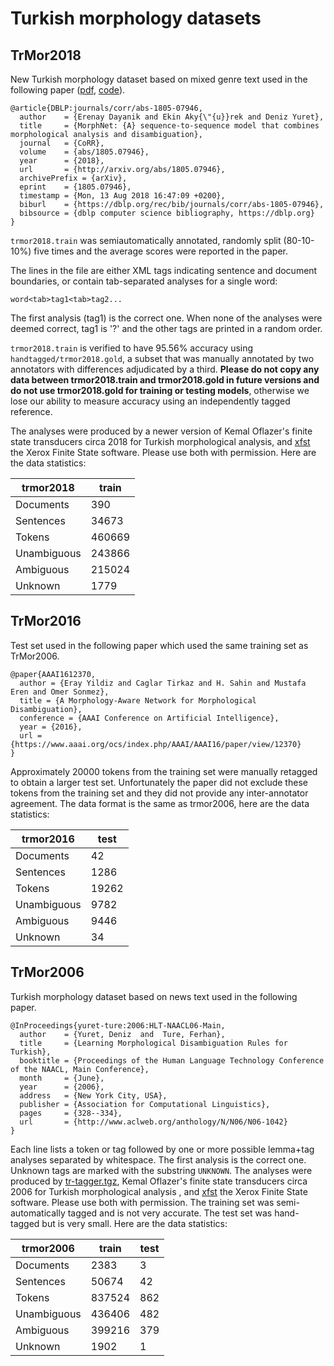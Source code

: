 # Turkish morphology datasets

## TrMor2018

New Turkish morphology dataset based on mixed genre text used in the following paper ([pdf](http://arxiv.org/abs/1805.07946), [code](https://github.com/ai-ku/Morse.jl)).

```
@article{DBLP:journals/corr/abs-1805-07946,
  author    = {Erenay Dayanik and Ekin Aky{\"{u}}rek and Deniz Yuret},
  title     = {MorphNet: {A} sequence-to-sequence model that combines morphological analysis and disambiguation},
  journal   = {CoRR},
  volume    = {abs/1805.07946},
  year      = {2018},
  url       = {http://arxiv.org/abs/1805.07946},
  archivePrefix = {arXiv},
  eprint    = {1805.07946},
  timestamp = {Mon, 13 Aug 2018 16:47:09 +0200},
  biburl    = {https://dblp.org/rec/bib/journals/corr/abs-1805-07946},
  bibsource = {dblp computer science bibliography, https://dblp.org}
}
```

`trmor2018.train` was semiautomatically annotated, randomly split (80-10-10%) five times and
the average scores were reported in the paper. 

The lines in the file are either XML tags indicating sentence and document boundaries, or
contain tab-separated analyses for a single word:

```
word<tab>tag1<tab>tag2...
```

The first analysis (tag1) is the correct one. When none of the analyses were deemed correct,
tag1 is '?' and the other tags are printed in a random order.

`trmor2018.train` is verified to have 95.56% accuracy using `handtagged/trmor2018.gold`, a
subset that was manually annotated by two annotators with differences adjudicated by a
third. **Please do not copy any data between trmor2018.train and trmor2018.gold in future
versions and do not use trmor2018.gold for training or testing models**, otherwise we lose
our ability to measure accuracy using an independently tagged reference.

The analyses were produced by a newer version of Kemal Oflazer's finite state transducers
circa 2018 for Turkish morphological analysis, and [xfst](http://www.fsmbook.com) the Xerox
Finite State software. Please use both with permission.  Here are the data statistics:

|trmor2018	|train	|
|-----------|-------|
|Documents	|390	|
|Sentences	|34673	|
|Tokens 	|460669	|
|Unambiguous|243866	|
|Ambiguous	|215024	|
|Unknown	|1779	|


## TrMor2016

Test set used in the following paper which used the same training set as TrMor2006.
```
@paper{AAAI1612370,
  author = {Eray Yildiz and Caglar Tirkaz and H. Sahin and Mustafa Eren and Omer Sonmez},
  title = {A Morphology-Aware Network for Morphological Disambiguation},
  conference = {AAAI Conference on Artificial Intelligence},
  year = {2016},
  url = {https://www.aaai.org/ocs/index.php/AAAI/AAAI16/paper/view/12370}
}
```

Approximately 20000 tokens from the training set were manually retagged to obtain a larger
test set. Unfortunately the paper did not exclude these tokens from the training set and
they did not provide any inter-annotator agreement. The data format is the same as
trmor2006, here are the data statistics:

|trmor2016	|test  |
|-----------|------|
|Documents	|42	   |
|Sentences	|1286  |
|Tokens 	|19262 |
|Unambiguous|9782  |
|Ambiguous	|9446  |
|Unknown	|34    |

## TrMor2006

Turkish morphology dataset based on news text used in the following paper. 
```
@InProceedings{yuret-ture:2006:HLT-NAACL06-Main,
  author    = {Yuret, Deniz  and  Ture, Ferhan},
  title     = {Learning Morphological Disambiguation Rules for Turkish},
  booktitle = {Proceedings of the Human Language Technology Conference of the NAACL, Main Conference},
  month     = {June},
  year      = {2006},
  address   = {New York City, USA},
  publisher = {Association for Computational Linguistics},
  pages     = {328--334},
  url       = {http://www.aclweb.org/anthology/N/N06/N06-1042}
}
```

Each line lists a token or tag followed by one or more possible lemma+tag analyses separated
by whitespace. The first analysis is the correct one. Unknown tags are marked with the
substring `UNKNOWN`.  The analyses were produced by
[tr-tagger.tgz](http://deniz.yuret.com/turkish/tr-tagger.tgz), Kemal Oflazer's finite state
transducers circa 2006 for Turkish morphological analysis , and
[xfst](http://www.fsmbook.com) the Xerox Finite State software. Please use both with
permission. The training set was semi-automatically tagged and is not very accurate. The
test set was hand-tagged but is very small. Here are the data statistics:

|trmor2006	|train	|test|
|-----------|-------|----|
|Documents	|2383	|3	 |
|Sentences	|50674	|42	 |
|Tokens 	|837524	|862 |
|Unambiguous|436406	|482 |
|Ambiguous	|399216	|379 |
|Unknown	|1902	|1	 |
